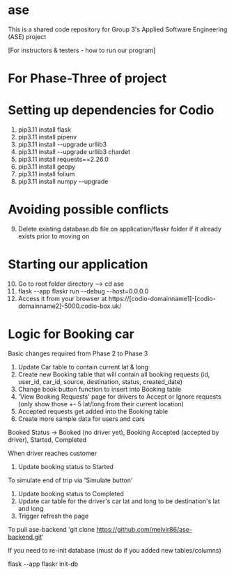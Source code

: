 # ase
This is a shared code repository for Group 3's Applied Software Engineering (ASE) project

[For instructors & testers - how to run our program]

# For Phase-Three of project
# Setting up dependencies for Codio
1. pip3.11 install flask
2. pip3.11 install pipenv
3. pip3.11 install --upgrade urllib3
4. pip3.11 install --upgrade urllib3 chardet
5. pip3.11 install requests==2.26.0
6. pip3.11 install geopy
7. pip3.11 install folium
8. pip3.11 install numpy --upgrade



# Avoiding possible conflicts
9. Delete existing database.db file on application/flaskr folder if it already exists prior to moving on

# Starting our application
10. Go to root folder directory --> cd ase
11. flask --app flaskr run --debug --host=0.0.0.0
12. Access it from your browser at https://[codio-domainname1]-[codio-domainname2]-5000.codio-box.uk/

# Logic for Booking car
Basic changes required from Phase 2 to Phase 3
1. Update Car table to contain current lat & long
2. Create new Booking table that will contain all booking requests (id, user_id, car_id, source, destination, status, created_date)
3. Change book button function to insert into Booking table
4. 'View Booking Requests' page for drivers to Accept or Ignore requests (only show those +- 5 lat/long from their current location)
5. Accepted requests get added into the Booking table
6. Create more sample data for users and cars

Booked Status -> Booked (no driver yet), Booking Accepted (accepted by driver), Started, Completed

When driver reaches customer
1. Update booking status to Started

To simulate end of trip via 'Simulate button'
1. Update booking status to Completed
2. Update car table for the driver's car lat and long to be destination's lat and long
3. Trigger refresh the page

To pull ase-backend
'git clone https://github.com/melvir86/ase-backend.git'

If you need to re-init database (must do if you added new tables/columns)

flask --app flaskr init-db
